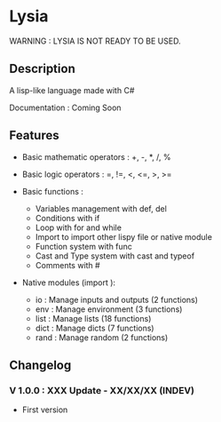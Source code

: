 # Lysia

WARNING : LYSIA IS NOT READY TO BE USED.

## Description

A lisp-like language made with C#

Documentation : Coming Soon

## Features

- Basic mathematic operators : +, -, *, /, %
- Basic logic operators : =, !=, <, <=, >, >=
- Basic functions :

  - Variables management with def, del
  - Conditions with if
  - Loop with for and while
  - Import to import other lispy file or native module
  - Function system with func
  - Cast and Type system with cast and typeof
  - Comments with #

- Native modules (import <name>):

  - io : Manage inputs and outputs (2 functions)
  - env : Manage environment (3 functions)
  - list : Manage lists (18 functions)
  - dict : Manage dicts (7 functions)
  - rand : Manage random (2 functions)

## Changelog

### V 1.0.0 : XXX Update - XX/XX/XX (INDEV)

- First version
